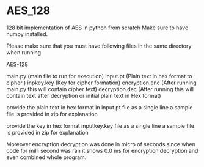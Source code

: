 # AES_128
128 bit implementation of AES in python from scratch
Make sure to have numpy installed.

Please make sure that you must have following files in the same directory when running

AES-128 

main.py      		(main file to run for execution)
input.pt     		(Plain text in hex format to cipher )
inpkey.key    		(Key for cipher formation)
encryption.enc   		(After running main.py this will contain cipher text)
decryption.dec    	(After running this will contain text after decryption or initial plain text in Hex format)



provide the plain text in hex format in input.pt file as a single line a sample file is provided in zip
for explanation

provide the key in hex format  inputkey.key file as a single line  a sample file is provided in zip for
explanation

Moreover encryption decryption was done in micro of seconds since when code for milli second was ran
it shows 0.0 ms for encryption decryption and even  combined whole program.






